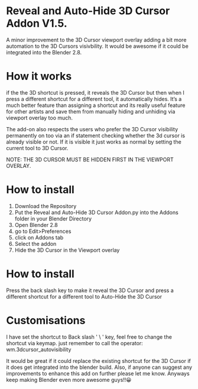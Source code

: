 # Reveal and Auto-Hide 3D Cursor Addon V1.5.

A minor improvement to the 3D Cursor viewport overlay adding a bit more automation to the 3D Cursors visivbility. It would be awesome if it could be integrated into the Blender 2.8. 

# How it works
if the the 3D shortcut is pressed, it reveals the 3D Cursor but then when I press a different shortcut for a different tool, it automatically hides.  It’s a much better feature than assigning a shortcut and its really useful feature for other artists and save them from manually hiding and unhiding via viewport overlay too much. 

The add-on also respects the users who prefer the 3D Cursor visibility permanently on too via an if statement checking whether the 3d cursor is already visible or not.  If it is visible it just works as normal by setting the current tool to 3D Cursor. 

NOTE: THE 3D CURSOR MUST BE HIDDEN FIRST IN THE VIEWPORT OVERLAY.

# How to install
1. Download the Repository
2. Put the Reveal and Auto-Hide 3D Cursor Addon.py into the Addons folder in your Blender Directory  
3. Open Blender 2.8
4. go to Edit>Preferences
5. click on Addons tab 
6. Select the addon 
7. Hide the 3D Cursor in the Viewport overlay

# How to install
Press the back slash key to make it reveal the 3D Cursor and press a different shortcut for a different tool to Auto-Hide the 3D Cursor 

# Customisations
I have set the shortcut to Back slash ' \ ' key, feel free to change the shortcut via keymap. just remember to call the operator: wm.3dcursor_autovisibility 

It would be great if it could replace the existing shortcut for the 3D Cursor if it does get integrated into the blender build. Also, if anyone can suggest any improvements to enhance this add on further please let me know. Anyways keep making Blender even more awesome guys!!😀
